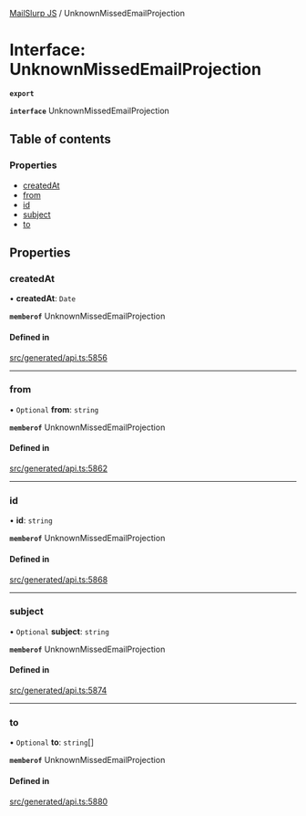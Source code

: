 [MailSlurp JS](../README.md) / UnknownMissedEmailProjection

# Interface: UnknownMissedEmailProjection

**`export`**

**`interface`** UnknownMissedEmailProjection

## Table of contents

### Properties

- [createdAt](UnknownMissedEmailProjection.md#createdat)
- [from](UnknownMissedEmailProjection.md#from)
- [id](UnknownMissedEmailProjection.md#id)
- [subject](UnknownMissedEmailProjection.md#subject)
- [to](UnknownMissedEmailProjection.md#to)

## Properties

### createdAt

• **createdAt**: `Date`

**`memberof`** UnknownMissedEmailProjection

#### Defined in

[src/generated/api.ts:5856](https://github.com/mailslurp/mailslurp-client/blob/1460b4d/src/generated/api.ts#L5856)

___

### from

• `Optional` **from**: `string`

**`memberof`** UnknownMissedEmailProjection

#### Defined in

[src/generated/api.ts:5862](https://github.com/mailslurp/mailslurp-client/blob/1460b4d/src/generated/api.ts#L5862)

___

### id

• **id**: `string`

**`memberof`** UnknownMissedEmailProjection

#### Defined in

[src/generated/api.ts:5868](https://github.com/mailslurp/mailslurp-client/blob/1460b4d/src/generated/api.ts#L5868)

___

### subject

• `Optional` **subject**: `string`

**`memberof`** UnknownMissedEmailProjection

#### Defined in

[src/generated/api.ts:5874](https://github.com/mailslurp/mailslurp-client/blob/1460b4d/src/generated/api.ts#L5874)

___

### to

• `Optional` **to**: `string`[]

**`memberof`** UnknownMissedEmailProjection

#### Defined in

[src/generated/api.ts:5880](https://github.com/mailslurp/mailslurp-client/blob/1460b4d/src/generated/api.ts#L5880)
